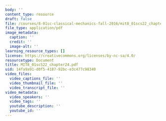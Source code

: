 ```yaml
---
body: ''
content_type: resource
draft: false
file: /courses/8-01sc-classical-mechanics-fall-2016/mit8_01scs22_chapter24.pdf
file_type: application/pdf
image_metadata:
  caption: ''
  credit: ''
  image-alt: ''
learning_resource_types: []
license: https://creativecommons.org/licenses/by-nc-sa/4.0/
resourcetype: Document
title: MIT8_01scS22_chapter24.pdf
uid: 14fa9a91-d0f5-4187-92bc-e3c477c98340
video_files:
  video_captions_file: ''
  video_thumbnail_file: ''
  video_transcript_file: ''
video_metadata:
  video_speakers: ''
  video_tags: ''
  youtube_description: ''
  youtube_id: ''
---
```


